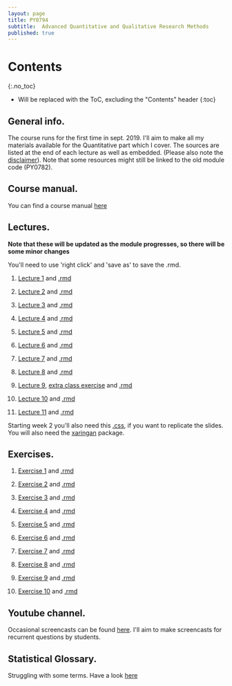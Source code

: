 ```yaml
---
layout: page
title: PY0794
subtitle:  Advanced Quantitative and Qualitative Research Methods
published: true
---
```


# Contents
{:.no_toc}

* Will be replaced with the ToC, excluding the "Contents" header
{:toc}

## General info.

The course runs for the first time in sept. 2019. I'll aim to make all my materials available for the Quantitative part which I cover. The sources are listed at the end of each lecture as well as embedded. (Please also note the [disclaimer](/disclaimer)). Note that some resources might still be linked to the old module code (PY0782).

## Course manual.

You can find a course manual [here](/outline_statistics_mres.course-11-9web)

## Lectures.

**Note that these will be updated as the module progresses, so there will be some minor changes**

You'll need to use 'right click' and 'save as' to save the .rmd.

1. [Lecture 1](PY_0782/Lecture1.html) and [.rmd](https://drive.google.com/open?id=0Bw-5pwTzGZ7ZazhWQ1kwdko1cXM)

2. [Lecture 2](PY_0794/Lecture_2/Lecture2-xaringan.html#1) and [.rmd](PY_0794/Lecture_2/Lecture2-xaringan.Rmd)

3. [Lecture 3](PY_0794/Lecture_3/Lecture3-xaringan.html#1) and [.rmd](PY_0794/Lecture_3/Lecture3-xaringan.Rmd)

4. [Lecture 4](PY_0794/Lecture_4/Lecture4-xaringan.html#1) and [.rmd](PY_0794/Lecture_4/Lecture4-xaringan.Rmd)

5. [Lecture 5](PY_0794/Lecture_5/Lecture5-xaringan.html#1) and [.rmd](PY_0794/Lecture_5/Lecture5-xaringan.Rmd)

6. [Lecture 6](PY_0782/Lecture6.html) and [.rmd](https://drive.google.com/open?id=0Bw-5pwTzGZ7ZSjc5dml2cjBNVlk)

7. [Lecture 7](PY_0782/Lecture7.html) and [.rmd](https://drive.google.com/open?id=0Bw-5pwTzGZ7ZMDJmVG9fUHlKWHM)

8. [Lecture 8](PY_0782/Lecture8.html) and [.rmd](https://drive.google.com/open?id=174PIonYowARUIoPO5CEjcfG6F386m-vW)

9. [Lecture 9](PY_0782/Lecture9.html), [extra class exercise](PY_0782/Exercise_in_class9.html) and [.rmd](https://drive.google.com/open?id=1RO36c8ZW915Td-XUgJIAk2qJGnFC4xY0)

10. [Lecture 10](PY_0782/Lecture10.html) and [.rmd](https://drive.google.com/file/d/1XSllJNDJv6rDg1s87rWGTjeot7pFa7Fi/view?usp=sharing)

11. [Lecture 11](PY_0782/Lecture11-ninja.html)  and [.rmd](https://drive.google.com/file/d/1aDG1wIkgJX_lip0hNT0x3ABK6JucULGI/view?usp=sharing)

Starting week 2 you'll also need this [.css](https://drive.google.com/open?id=0Bw-5pwTzGZ7ZY0xJeUdIaThYS0E), if you want to replicate the slides. You will also need the [xaringan](https://github.com/yihui/xaringan) package.

## Exercises.

1. [Exercise 1](PY_0782/Exercise_1.html) and [.rmd](https://drive.google.com/open?id=0Bw-5pwTzGZ7ZM01sYVgyRVZCVU0)

2. [Exercise 2](PY_0782/Exercise_2.html) and [.rmd](https://drive.google.com/file/d/0Bw-5pwTzGZ7Zekd6ZzBPaFFqN3c)

3. [Exercise 3](PY_0782/Exercise_3.html) and [.rmd](https://drive.google.com/open?id=0Bw-5pwTzGZ7ZRU16bnhUVHVrQjg)

4. [Exercise 4](PY_0782/Exercise_4.html) and [.rmd](https://drive.google.com/open?id=0Bw-5pwTzGZ7ZNUxyZGJOalpUbU0)

5. [Exercise 5](PY_0782/Exercise_5.html) and [.rmd](https://drive.google.com/open?id=0Bw-5pwTzGZ7ZYTlvMEdCQU5YMUE)

6. [Exercise 6](PY_0782/Exercise_6.html) and [.rmd](https://drive.google.com/open?id=0Bw-5pwTzGZ7ZQXJvUWRHaVJuOGM)

7. [Exercise 7](PY_0782/Exercise_7.html) and [.rmd](https://drive.google.com/open?id=0Bw-5pwTzGZ7ZT1BWenNDbUNPZnc)

8. [Exercise 8](PY_0782/Exercise_8.html) and [.rmd](https://drive.google.com/file/d/1LqNL9dsLDC5i_AljRFmgIpR_4SUtAZO_/view?usp=sharing)

9. [Exercise 9](PY_0782/Exercise_9.html) and [.rmd](https://drive.google.com/file/d/13FXGOuBrHyeePzVCn1sUgeC6HMLBZAHw/view?usp=sharing)

10.  [Exercise 10](PY_0782/Exercise_10.html) and [.rmd](https://drive.google.com/file/d/1k4SiX8yCZ2RohV1GrogK5z0ontAxjtpE/view?usp=sharing)

## Youtube channel.
Occasional screencasts can be found [here](https://www.youtube.com/channel/UCWXTuZsVGQzQTUJPkEjo0YQ/featured?view_as=subscriber). I'll aim to make screencasts for recurrent questions by students.

## Statistical Glossary.

Struggling with some terms. Have a look [here](https://tvpollet.github.io/PY_0782/glossary_stats.html)
